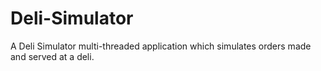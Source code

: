 # Deli-Simulator
A Deli Simulator multi-threaded application which simulates orders made and served at a deli.

